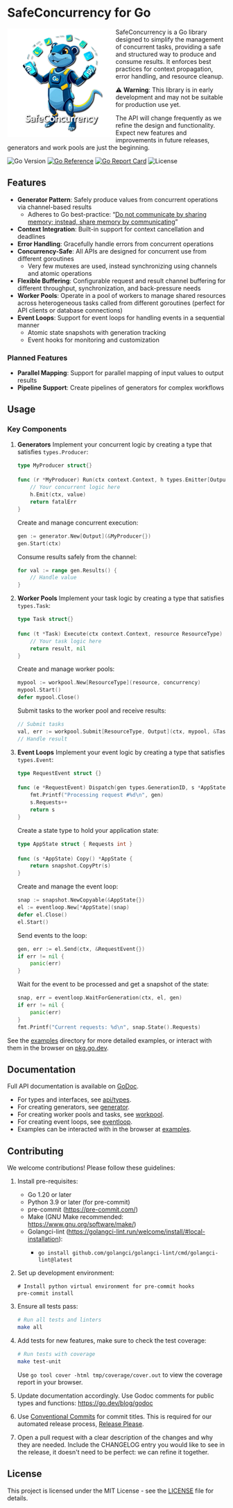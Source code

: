 # SafeConcurrency for Go

<img align="left" width="250" height="250" alt="SafeConcurrency Logo" src="doc/assets/images/logo-500x500.png">

SafeConcurrency is a Go library designed to simplify the management of concurrent tasks, providing a safe and structured way to produce and consume results.
It enforces best practices for context propagation, error handling, and resource cleanup.

⚠️ **Warning**: This library is in early development and may not be suitable for production use yet.

The API will change frequently as we refine the design and functionality.
Expect new features and improvements in future releases, generators and work pools are just the beginning.

![Go Version](https://img.shields.io/badge/go-1.20-blue) [![Go Reference](https://pkg.go.dev/badge/github.com/Izzette/go-safeconcurrency.svg)](https://pkg.go.dev/github.com/Izzette/go-safeconcurrency) [![Go Report Card](https://goreportcard.com/badge/github.com/Izzette/go-safeconcurrency)](https://goreportcard.com/report/github.com/Izzette/go-safeconcurrency) ![License](https://img.shields.io/badge/license-MIT-green)

## Features

- **Generator Pattern**: Safely produce values from concurrent operations via channel-based results
  - Adheres to Go best-practice: “[Do not communicate by sharing memory; instead, share memory by communicating](https://go.dev/blog/codelab-share)”
- **Context Integration**: Built-in support for context cancellation and deadlines
- **Error Handling**: Gracefully handle errors from concurrent operations
- **Concurrency-Safe**: All APIs are designed for concurrent use from different goroutines
  - Very few mutexes are used, instead synchronizing using channels and atomic operations
- **Flexible Buffering**: Configurable request and result channel buffering for different throughput, synchronization,
  and back-pressure needs
- **Worker Pools**: Operate in a pool of workers to manage shared resources across heterogeneous tasks called from
  different goroutines (perfect for API clients or database connections)
- **Event Loops**: Support for event loops for handling events in a sequential manner
   - Atomic state snapshots with generation tracking
   - Event hooks for monitoring and customization

### Planned Features

- **Parallel Mapping**: Support for parallel mapping of input values to output results
- **Pipeline Support**: Create pipelines of generators for complex workflows

## Usage

### Key Components

1. **Generators**
   Implement your concurrent logic by creating a type that satisfies `types.Producer`:
   ```go
   type MyProducer struct{}

   func (r *MyProducer) Run(ctx context.Context, h types.Emitter[Output]) error {
       // Your concurrent logic here
       h.Emit(ctx, value)
       return fatalErr
   }
   ```

   Create and manage concurrent execution:
   ```go
   gen := generator.New[Output](&MyProducer{})
   gen.Start(ctx)
   ```

   Consume results safely from the channel:
   ```go
   for val := range gen.Results() {
       // Handle value
   }
   ```

2. **Worker Pools**
   Implement your task logic by creating a type that satisfies `types.Task`:
   ```go
   type Task struct{}

   func (t *Task) Execute(ctx context.Context, resource ResourceType) (Output, error) {
       // Your task logic here
       return result, nil
   }
   ```

   Create and manage worker pools:
   ```go
   mypool := workpool.New[ResourceType](resource, concurrency)
   mypool.Start()
   defer mypool.Close()
   ```

   Submit tasks to the worker pool and receive results:
   ```go
   // Submit tasks
   val, err := workpool.Submit[ResourceType, Output](ctx, mypool, &Task{})
   // Handle result
   ```

3. **Event Loops**
   Implement your event logic by creating a type that satisfies `types.Event`:
   ```go
   type RequestEvent struct {}

   func (e *RequestEvent) Dispatch(gen types.GenerationID, s *AppState) *AppState {
       fmt.Printf("Processing request #%d\n", gen)
       s.Requests++
       return s
   }
   ```

   Create a state type to hold your application state:
   ```go
   type AppState struct { Requests int }

   func (s *AppState) Copy() *AppState {
       return snapshot.CopyPtr(s)
   }
   ```

   Create and manage the event loop:
   ```go
   snap := snapshot.NewCopyable(&AppState{})
   el := eventloop.New[*AppState](snap)
   defer el.Close()
   el.Start()
   ```

   Send events to the loop:
   ```go
   gen, err := el.Send(ctx, &RequestEvent{})
   if err != nil {
       panic(err)
   }
   ```

   Wait for the event to be processed and get a snapshot of the state:
   ```go
   snap, err = eventloop.WaitForGeneration(ctx, el, gen)
   if err != nil {
       panic(err)
   }
   fmt.Printf("Current requests: %d\n", snap.State().Requests)
   ```

See the [examples](examples) directory for more detailed examples, or interact
with them in the browser on
[pkg.go.dev](https://pkg.go.dev/github.com/Izzette/go-safeconcurrency/examples).

## Documentation

Full API documentation is available on [GoDoc](https://pkg.go.dev/github.com/Izzette/go-safeconcurrency).

- For types and interfaces, see [api/types](https://pkg.go.dev/github.com/Izzette/go-safeconcurrency/api/types).
- For creating generators, see [generator](https://pkg.go.dev/github.com/Izzette/go-safeconcurrency/generator).
- For creating worker pools and tasks, see [workpool](https://pkg.go.dev/github.com/Izzette/go-safeconcurrency/workpool).
- For creating event loops, see [eventloop](https://pkg.go.dev/github.com/Izzette/go-safeconcurrency/eventloop).
- Examples can be interacted with in the browser at [examples](https://pkg.go.dev/github.com/Izzette/go-safeconcurrency/examples).

## Contributing

We welcome contributions! Please follow these guidelines:

1. Install pre-requisites:
   - Go 1.20 or later
   - Python 3.9 or later (for pre-commit)
   - pre-commit (https://pre-commit.com/)
   - Make (GNU Make recommended: https://www.gnu.org/software/make/)
   - Golangci-lint (https://golangci-lint.run/welcome/install/#local-installation):
     - ```shell
       go install github.com/golangci/golangci-lint/cmd/golangci-lint@latest
       ```

2. Set up development environment:
   ```shell
   # Install python virtual environment for pre-commit hooks
   pre-commit install
   ```

3. Ensure all tests pass:
   ```bash
   # Run all tests and linters
   make all
   ```

4. Add tests for new features, make sure to check the test coverage:
   ```bash
   # Run tests with coverage
   make test-unit
   ```
   Use `go tool cover -html tmp/coverage/cover.out` to view the coverage report in your browser.

5. Update documentation accordingly.
   Use Godoc comments for public types and functions: https://go.dev/blog/godoc

6. Use [Conventional Commits](https://www.conventionalcommits.org/en/v1.0.0/) for commit titles.
   This is required for our automated release process, [Release Please](https://github.com/googleapis/release-please).

7. Open a pull request with a clear description of the changes and why they are needed.
   Include the CHANGELOG entry you would like to see in the release, it doesn't need to be perfect: we can refine it together.

## License

This project is licensed under the MIT License - see the [LICENSE](LICENSE) file for details.
